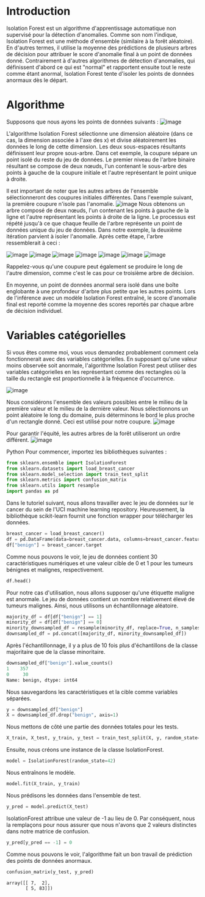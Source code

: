 # Introduction
Isolation Forest est un algorithme d'apprentissage automatique non supervisé pour la détection d'anomalies. Comme son nom l'indique, Isolation Forest est une méthode d'ensemble (similaire à la forêt aléatoire). En d'autres termes, il utilise la moyenne des prédictions de plusieurs arbres de décision pour attribuer le score d'anomalie final à un point de données donné. Contrairement à d'autres algorithmes de détection d'anomalies, qui définissent d'abord ce qui est "normal" et rapportent ensuite tout le reste comme étant anormal, Isolation Forest tente d'isoler les points de données anormaux dès le départ.

# Algorithme

Supposons que nous ayons les points de données suivants :
![image](https://github.com/user-attachments/assets/6c10502f-d7d4-4283-b183-84502d3be1f0)


L'algorithme Isolation Forest sélectionne une dimension aléatoire (dans ce cas, la dimension associée à l'axe des x) et divise aléatoirement les données le long de cette dimension. Les deux sous-espaces résultants définissent leur propre sous-arbre. Dans cet exemple, la coupure sépare un point isolé du reste du jeu de données. Le premier niveau de l'arbre binaire résultant se compose de deux nœuds, l'un contenant le sous-arbre des points à gauche de la coupure initiale et l'autre représentant le point unique à droite.


Il est important de noter que les autres arbres de l'ensemble sélectionneront des coupures initiales différentes. Dans l'exemple suivant, la première coupure n'isole pas l'anomalie.
![image](https://github.com/user-attachments/assets/02d1715e-90fd-4dea-9e84-140d0df21dfb)
Nous obtenons un arbre composé de deux nœuds, l'un contenant les points à gauche de la ligne et l'autre représentant les points à droite de la ligne. Le processus est répété jusqu'à ce que chaque feuille de l'arbre représente un point de données unique du jeu de données. Dans notre exemple, la deuxième itération parvient à isoler l'anomalie. Après cette étape, l'arbre ressemblerait à ceci :

![image](https://github.com/user-attachments/assets/b178ed3d-e532-411b-a223-437fcaf4baa9)
![image](https://github.com/user-attachments/assets/70b0b335-0cd6-48c8-8cfd-3082d1c6ff31)
![image](https://github.com/user-attachments/assets/02bfb42c-f95f-4672-a29d-0507b9bac644)
![image](https://github.com/user-attachments/assets/50be8390-30be-4f81-a18f-0080c774fe19)
![image](https://github.com/user-attachments/assets/c8ebf98a-46d6-492f-b448-a57c2100d28c)
![image](https://github.com/user-attachments/assets/95716ccc-9ee7-46e6-a58e-992a92af97c5)
![image](https://github.com/user-attachments/assets/643121d0-2c9f-4943-851d-fef31f260607)







Rappelez-vous qu'une coupure peut également se produire le long de l'autre dimension, comme c'est le cas pour ce troisième arbre de décision.

En moyenne, un point de données anormal sera isolé dans une boîte englobante à une profondeur d'arbre plus petite que les autres points. Lors de l'inférence avec un modèle Isolation Forest entraîné, le score d'anomalie final est reporté comme la moyenne des scores reportés par chaque arbre de décision individuel.


# Variables catégorielles
Si vous êtes comme moi, vous vous demandez probablement comment cela fonctionnerait avec des variables catégorielles. En supposant qu'une valeur moins observée soit anormale, l'algorithme Isolation Forest peut utiliser des variables catégorielles en les représentant comme des rectangles où la taille du rectangle est proportionnelle à la fréquence d'occurrence.

![image](https://github.com/user-attachments/assets/e39f4045-3052-40b3-8579-861160aac57d)

Nous considérons l'ensemble des valeurs possibles entre le milieu de la première valeur et le milieu de la dernière valeur. Nous sélectionnons un point aléatoire le long du domaine, puis déterminons le bord le plus proche d'un rectangle donné. Ceci est utilisé pour notre coupure.
![image](https://github.com/user-attachments/assets/ada3c218-58b1-498d-9b00-66bcb546be20)

Pour garantir l'équité, les autres arbres de la forêt utiliseront un ordre différent.
![image](https://github.com/user-attachments/assets/836751cf-2133-4e39-b1df-3407dae178aa)

Python
Pour commencer, importez les bibliothèques suivantes :

```python
from sklearn.ensemble import IsolationForest
from sklearn.datasets import load_breast_cancer
from sklearn.model_selection import train_test_split
from sklearn.metrics import confusion_matrix
from sklearn.utils import resample
import pandas as pd
```

Dans le tutoriel suivant, nous allons travailler avec le jeu de données sur le cancer du sein de l'UCI machine learning repository. Heureusement, la bibliothèque scikit-learn fournit une fonction wrapper pour télécharger les données.

```python
breast_cancer = load_breast_cancer()
df = pd.DataFrame(data=breast_cancer.data, columns=breast_cancer.feature_names)
df["benign"] = breast_cancer.target
```

Comme nous pouvons le voir, le jeu de données contient 30 caractéristiques numériques et une valeur cible de 0 et 1 pour les tumeurs bénignes et malignes, respectivement.

```python
df.head()
```

Pour notre cas d'utilisation, nous allons supposer qu'une étiquette maligne est anormale. Le jeu de données contient un nombre relativement élevé de tumeurs malignes. Ainsi, nous utilisons un échantillonnage aléatoire.

```python
majority_df = df[df["benign"] == 1]
minority_df = df[df["benign"] == 0]
minority_downsampled_df = resample(minority_df, replace=True, n_samples=30, random_state=42)
downsampled_df = pd.concat([majority_df, minority_downsampled_df])
```

Après l'échantillonnage, il y a plus de 10 fois plus d'échantillons de la classe majoritaire que de la classe minoritaire.

```python
downsampled_df["benign"].value_counts()
1    357
0     30
Name: benign, dtype: int64
```

Nous sauvegardons les caractéristiques et la cible comme variables séparées.

```python
y = downsampled_df["benign"]
X = downsampled_df.drop("benign", axis=1)
```

Nous mettons de côté une partie des données totales pour les tests.

```python
X_train, X_test, y_train, y_test = train_test_split(X, y, random_state=42)
```

Ensuite, nous créons une instance de la classe IsolationForest.

```python
model = IsolationForest(random_state=42)
```

Nous entraînons le modèle.

```python
model.fit(X_train, y_train)
```

Nous prédisons les données dans l'ensemble de test.

```python
y_pred = model.predict(X_test)
```

IsolationForest attribue une valeur de -1 au lieu de 0. Par conséquent, nous la remplaçons pour nous assurer que nous n'avons que 2 valeurs distinctes dans notre matrice de confusion.

```python
y_pred[y_pred == -1] = 0
```

Comme nous pouvons le voir, l'algorithme fait un bon travail de prédiction des points de données anormaux.

```python
confusion_matrix(y_test, y_pred)
```

```plaintext
array([[ 7,  2],
       [ 5, 83]])
```
